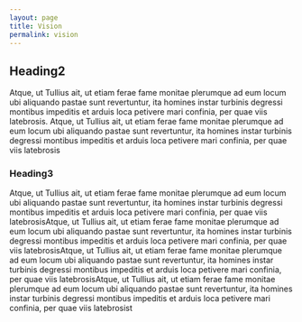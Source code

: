 ```yaml
---
layout: page
title: Vision
permalink: vision
---
```



## Heading2

Atque, ut Tullius ait, ut etiam ferae fame monitae plerumque ad eum locum ubi aliquando pastae sunt revertuntur, ita homines instar turbinis degressi montibus impeditis et arduis loca petivere mari confinia, per quae viis latebrosis. Atque, ut Tullius ait, ut etiam ferae fame monitae plerumque ad eum locum ubi aliquando pastae sunt revertuntur, ita homines instar turbinis degressi montibus impeditis et arduis loca petivere mari confinia, per quae viis latebrosis

### Heading3

Atque, ut Tullius ait, ut etiam ferae fame monitae plerumque ad eum locum ubi aliquando pastae sunt revertuntur, ita homines instar turbinis degressi montibus impeditis et arduis loca petivere mari confinia, per quae viis latebrosisAtque, ut Tullius ait, ut etiam ferae fame monitae plerumque ad eum locum ubi aliquando pastae sunt revertuntur, ita homines instar turbinis degressi montibus impeditis et arduis loca petivere mari confinia, per quae viis latebrosisAtque, ut Tullius ait, ut etiam ferae fame monitae plerumque ad eum locum ubi aliquando pastae sunt revertuntur, ita homines instar turbinis degressi montibus impeditis et arduis loca petivere mari confinia, per quae viis latebrosisAtque, ut Tullius ait, ut etiam ferae fame monitae plerumque ad eum locum ubi aliquando pastae sunt revertuntur, ita homines instar turbinis degressi montibus impeditis et arduis loca petivere mari confinia, per quae viis latebrosist
